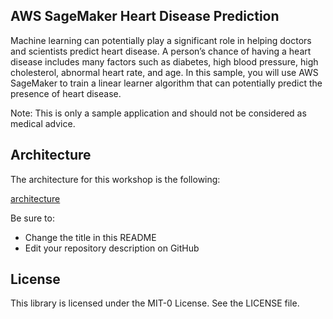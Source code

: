 ## AWS SageMaker Heart Disease Prediction 

Machine learning can potentially play a significant role in helping doctors and scientists predict heart disease.  A person’s chance of having a heart disease includes many factors such as diabetes, high blood pressure, high cholesterol, abnormal heart rate, and age.  In this sample, you will use AWS SageMaker to train a linear learner algorithm that can potentially predict the presence of heart disease.   

Note: This is only a sample application and should not be considered as medical advice.

## Architecture

The architecture for this workshop is the following:

[architecture](src/main/resources/images/architecture.png)


Be sure to:

* Change the title in this README
* Edit your repository description on GitHub

## License

This library is licensed under the MIT-0 License. See the LICENSE file.

